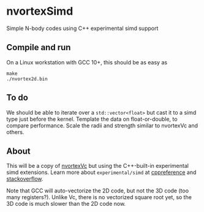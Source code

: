 # nvortexSimd
Simple N-body codes using C++ experimental simd support

## Compile and run
On a Linux workstation with GCC 10+, this should be as easy as

	make
	./nvortex2d.bin

## To do
We should be able to iterate over a `std::vector<float>` but cast it to a simd type just before the kernel.
Template the data on float-or-double, to compare performance.
Scale the radii and strength similar to nvortexVc and others.

## About
This will be a copy of [nvortexVc](https://github.com/Applied-Scientific-Research/nvortexVc) but using the C++-built-in experimental simd extensions.
Learn more about `experimental/simd` at [cppreference](https://en.cppreference.com/w/cpp/experimental/simd) and [stackoverflow](https://stackoverflow.com/questions/58584012/how-to-use-stdexperimentalsimd).

Note that GCC will auto-vectorize the 2D code, but not the 3D code (too many registers?). Unlike Vc, there is no vectorized square root yet, so the 3D code is much slower than the 2D code now.

